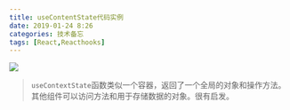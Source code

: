 ```yaml
---
title: useContentState代码实例
date: 2019-01-24 8:26
categories: 技术备忘
tags: [React,Reacthooks]
---
```


![](https://ws1.sinaimg.cn/large/006tNc79gy1fzhdlyplzaj30u00v343a.jpg)

> `useContextState`函数类似一个容器，返回了一个全局的对象和操作方法。其他组件可以访问方法和用于存储数据的对象。很有启发。




